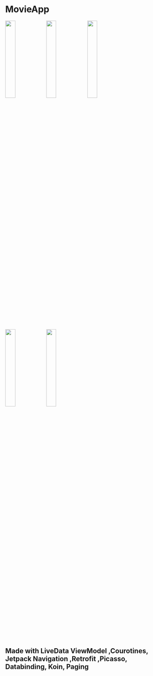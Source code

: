 # MovieApp

<p float="left">
   <img src="https://github.com/emreerkahraman/LoodosChallenge/blob/master/ss/ss1.jpeg" width="25%" height="25%">
   <img src="https://github.com/emreerkahraman/LoodosChallenge/blob/master/ss/ss2.jpeg" width="25%" height="25%">
   <img src="https://github.com/emreerkahraman/LoodosChallenge/blob/master/ss/ss3.jpeg" width="25%" height="25%">
   <img src="https://github.com/emreerkahraman/LoodosChallenge/blob/master/ss/ss4.jpeg" width="25%" height="25%">
   <img src="https://github.com/emreerkahraman/LoodosChallenge/blob/master/ss/ss5.jpeg" width="25%" height="25%">
   
</p>

<h2> Made with LiveData ViewModel ,Courotines, Jetpack Navigation ,Retrofit ,Picasso, Databinding, Koin, Paging</h2>
